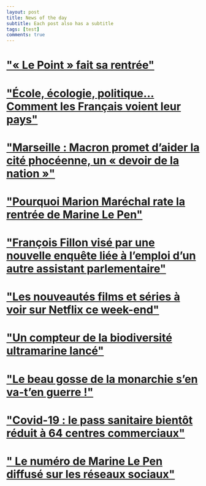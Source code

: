 ```yaml
---
layout: post
title: News of the day
subtitle: Each post also has a subtitle
tags: [test]
comments: true
---
```


# ["« Le Point » fait sa rentrée"]("https://www.lepoint.fr/medias/le-point-fait-sa-rentree-01-09-2021-2440954_260.php#xtor=RSS-221") 
# ["École, écologie, politique… Comment les Français voient leur pays"]("https://www.lepoint.fr/societe/ecole-ecologie-politique-comment-les-francais-voient-leur-pays-01-09-2021-2441079_23.php#xtor=RSS-221") 
# ["Marseille : Macron promet d’aider la cité phocéenne, un « devoir de la nation »"]("https://www.lepoint.fr/politique/marseille-macron-promet-d-aider-la-cite-phoceenne-un-devoir-de-la-nation-02-09-2021-2441222_20.php#xtor=RSS-288") 
# ["Pourquoi Marion Maréchal rate la rentrée de Marine Le Pen"]("https://www.lepoint.fr/politique/pourquoi-marion-marechal-rate-la-rentree-de-marine-le-pen-03-09-2021-2441296_20.php#xtor=RSS-288") 
# ["François Fillon visé par une nouvelle enquête liée à l’emploi d’un autre assistant parlementaire"]("https://www.leparisien.fr/faits-divers/francois-fillon-vise-par-une-nouvelle-enquete-liee-a-lemploi-dun-autre-assistant-parlementaire-03-09-2021-IUZEA3O6SRBJ7LVZD3L5FJCH5A.php") 
# ["Les nouveautés films et séries à voir sur Netflix ce week-end"]("https://www.ecranlarge.com/films/news/1394402-les-nouveautes-films-et-series-a-voir-sur-netflix-ce-week-end") 
# ["Un compteur de la biodiversité ultramarine lancé"]("https://www.martinique.franceantilles.fr/actualite/environnement/un-compteur-de-la-biodiversite-ultramarine-lance-587191.php") 
# ["Le beau gosse de la monarchie s’en va-t’en guerre !"]("https://www.lepoint.fr/monde/le-beau-gosse-de-la-monarchie-s-en-va-t-en-guerre-06-09-2021-2441726_24.php#xtor=RSS-286") 
# ["Covid-19 : le pass sanitaire bientôt réduit à 64 centres commerciaux"]("https://www.lepoint.fr/economie/covid-19-le-pass-sanitaire-bientot-reduit-a-64-centres-commerciaux-06-09-2021-2441656_28.php#xtor=CS1-203") 
# [" Le numéro de Marine Le Pen diffusé sur les réseaux sociaux"]("https://www.lepoint.fr/politique/le-numero-de-marine-le-pen-diffuse-sur-les-reseaux-sociaux-08-09-2021-2442095_20.php#xtor=RSS-288") 
